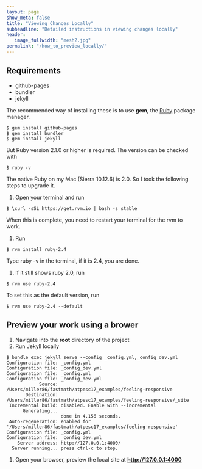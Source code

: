 ```yaml
---
layout: page
show_meta: false
title: "Viewing Changes Locally"
subheadline: "Detailed instructions in viewing changes locally"
header:
   image_fullwidth: "mesh2.jpg"
permalink: "/how_to_preview_locally/"
---
```


## Requirements

* github-pages
* bundler
* jekyll

The recommended way of installing these is to use **gem**, the [Ruby](https://www.ruby-lang.org/en/) package manager.

```
$ gem install github-pages
$ gem install bundler
$ gem install jekyll
```

But Ruby version 2.1.0 or higher is required. The version can be checked with
```
$ ruby -v
```

The native Ruby on my Mac (Sierra 10.12.6) is 2.0. So I took the following steps to upgrade it.

1. Open your terminal and run
```
$ \curl -sSL https://get.rvm.io | bash -s stable
```
When this is complete, you need to restart your terminal for the rvm to work.
1. Run
```
$ rvm install ruby-2.4
```
Type ruby -v in the terminal, if it is 2.4, you are done.
1. If it still shows ruby 2.0, run
```
$ rvm use ruby-2.4
```
To set this as the default version, run
```
$ rvm use ruby-2.4 --default
```

## Preview your work using a brower

1. Navigate into the **root** directory of the project
1. Run Jekyll locally
```
$ bundle exec jekyll serve --config _config.yml,_config_dev.yml
Configuration file: _config.yml
Configuration file: _config_dev.yml
Configuration file: _config.yml
Configuration file: _config_dev.yml
            Source: /Users/miller86/fastmath/atpesc17_examples/feeling-responsive
       Destination: /Users/miller86/fastmath/atpesc17_examples/feeling-responsive/_site
 Incremental build: disabled. Enable with --incremental
      Generating... 
                    done in 4.156 seconds.
 Auto-regeneration: enabled for '/Users/miller86/fastmath/atpesc17_examples/feeling-responsive'
Configuration file: _config.yml
Configuration file: _config_dev.yml
    Server address: http://127.0.0.1:4000/
  Server running... press ctrl-c to stop.
```
1. Open your browser, preview the local site at **http://127.0.0.1:4000**
